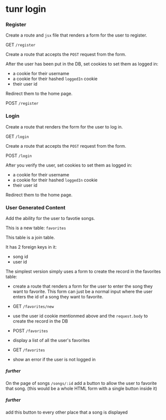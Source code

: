 # tunr login

### Register

Create a route and `jsx` file that renders a form for the user to register.

GET `/register`

Create a route that accepts the `POST` request from the form.

After the user has been put in the DB, set cookies to set them as logged in:

- a cookie for their username
- a cookie for their hashed `loggedIn` cookie
- their user id

Redirect them to the home page.

POST `/register`

### Login

Create a route that renders the form for the user to log in.

GET `/login`

Create a route that accepts the `POST` request from the form.

POST `/login`

After you verify the user, set cookies to set them as logged in:

- a cookie for their username
- a cookie for their hashed `loggedIn` cookie
- their user id

Redirect them to the home page.

### User Generated Content

Add the ability for the user to favotie songs.

This is a new table: `favorites`

This table is a join table.

It has 2 foreign keys in it:

- song id
- user id

The simplest version simply uses a form to create the record in the favorites table:

- create a route that renders a form for the user to enter the song they want to favorite. This form can just be a normal input where the user enters the id of a song they want to favorite.

- GET `/favorites/new`

- use the user id cookie mentionmed above and the `request.body` to create the record in the DB

- POST `/favorites`

- display a list of all the user's favorites

- GET `/favorites`

- show an error if the user is not logged in

##### further
On the page of songs `/songs/:id` add a button to allow the user to favorite that song. (this would be a whole HTML form with a single button inside it)

##### further
add this button to every other place that a song is displayed